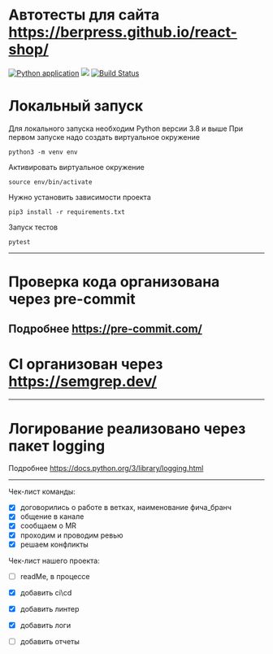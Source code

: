 # Автотесты для сайта https://berpress.github.io/react-shop/

[![Python application](https://github.com/ArkadiyVoronov/Test_with_a_team/actions/workflows/python-app.yml/badge.svg?event=deployment_status)](https://github.com/ArkadiyVoronov/Test_with_a_team/actions/workflows/python-app.yml)
<img src="https://img.shields.io/github/issues-pr-closed/ArkadiyVoronov/Test_with_a_team.svg">
[![Build Status](https://app.travis-ci.com/ArkadiyVoronov/Test_with_a_team.svg?branch=main)](https://app.travis-ci.com/ArkadiyVoronov/Test_with_a_team)


# Локальный запуск

Для локального запуска необходим Python версии 3.8 и выше
При первом запуске надо создать виртуальное окружение

```angular2html
python3 -m venv env
```

Активировать виртуальное окружение

```angular2html
source env/bin/activate
```

Нужно установить зависимости проекта

```angular2html
pip3 install -r requirements.txt
```

Запуск тестов

```angular2html
pytest
```
---

# Проверка кода организована через pre-commit
Подробнее https://pre-commit.com/
---
# CI организован через https://semgrep.dev/

---
# Логирование реализовано через пакет logging
Подробнее https://docs.python.org/3/library/logging.html

---


Чек-лист команды:
+ [x] договорились о работе в ветках, наименование фича_бранч
+ [x] общение в канале 
+ [x] сообщаем о MR 
+ [x] проходим и проводим ревью
+ [x] решаем конфликты

Чек-лист нашего проекта:
+ [ ] readMe, в процессе
+ [x] добавить ci\cd
+ [x] добавить линтер
+ [x] добавить логи
+ [ ] добавить отчеты

